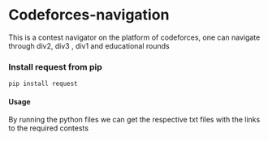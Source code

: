 # Codeforces-navigation
This is a contest navigator on the platform of codeforces, one can navigate through div2, div3 , div1 and educational rounds


### Install request from pip
```pip install request```


#### Usage
By running the python files we can get the respective txt files with the links to the required contests
